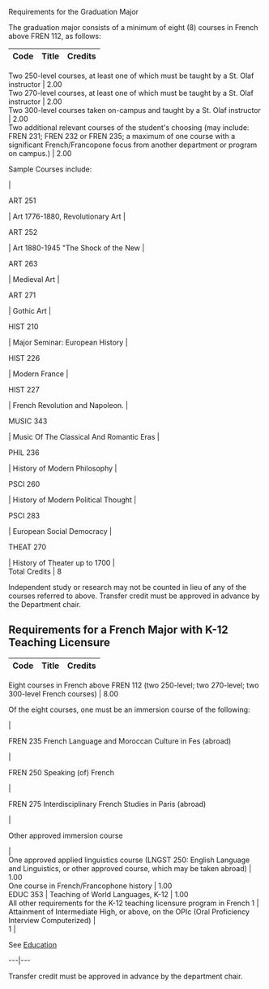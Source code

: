 Requirements for the Graduation Major

The graduation major consists of a minimum of eight (8) courses in French
above FREN 112, as follows:

Code  |  Title  |  Credits  
---|---|---  
Two 250-level courses, at least one of which must be taught by a St. Olaf
instructor  |  2.00  
Two 270-level courses, at least one of which must be taught by a St. Olaf
instructor  |  2.00  
Two 300-level courses taken on-campus and taught by a St. Olaf instructor  |
2.00  
Two additional relevant courses of the student's choosing (may include: FREN
231; FREN 232 or FREN 235; a maximum of one course with a significant
French/Francopone focus from another department or program on campus.)  |
2.00  
  
Sample Courses include:

|  
  
ART 251

|  Art 1776-1880, Revolutionary Art  |  
  
ART 252

|  Art 1880-1945 "The Shock of the New  |  
  
ART 263

|  Medieval Art  |  
  
ART 271

|  Gothic Art  |  
  
HIST 210

|  Major Seminar: European History  |  
  
HIST 226

|  Modern France  |  
  
HIST 227

|  French Revolution and Napoleon.  |  
  
MUSIC 343

|  Music Of The Classical And Romantic Eras  |  
  
PHIL 236

|  History of Modern Philosophy  |  
  
PSCI 260

|  History of Modern Political Thought  |  
  
PSCI 283

|  European Social Democracy  |  
  
THEAT 270

|  History of Theater up to 1700  |  
Total Credits  |  8  
  
Independent study or research may not be counted in lieu of any of the courses
referred to above. Transfer credit must be approved in advance by the
Department chair.

##  Requirements for a French Major with K-12 Teaching Licensure

Code  |  Title  |  Credits  
---|---|---  
Eight courses in French above FREN 112 (two 250-level; two 270-level; two
300-level French courses)  |  8.00  
  
Of the eight courses, one must be an immersion course of the following:

|  
  
FREN 235 French Language and Moroccan Culture in Fes (abroad)

|  
  
FREN 250 Speaking (of) French

|  
  
FREN 275 Interdisciplinary French Studies in Paris (abroad)

|  
  
Other approved immersion course

|  
One approved applied linguistics course (LNGST 250: English Language and
Linguistics, or other approved course, which may be taken abroad)  |  1.00  
One course in French/Francophone history  |  1.00  
EDUC 353  |  Teaching of World Languages, K-12  |  1.00  
All other requirements for the K-12 teaching licensure program in French  1  |  
Attainment of Intermediate High, or above, on the OPIc (Oral Proficiency
Interview Computerized)  |  
1  |

See [ Education ](/archive/2016-2017/academic-programs/education/)  
  
---|---  
  
Transfer credit must be approved in advance by the department chair.

